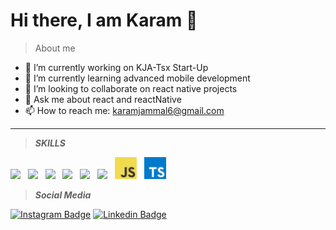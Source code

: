 # Hi there, I am Karam 👋 

> About me
- 🔭 I’m currently working on KJA-Tsx Start-Up
- 🌱 I’m currently learning advanced mobile development 
- 👯 I’m looking to collaborate on react native projects
- 💬 Ask me about react and reactNative 
- 📫 How to reach me: karamjammal6@gmail.com  

 
---
>**_SKILLS_**
<p>
<img src="https://appmasters.io/static/react-47ce6e77f039020ee2e76a10c1e988e9.png" height="35px"/> 
&nbsp;
<img src="https://image.flaticon.com/icons/png/512/226/226770.png" height="35px"/>
&nbsp;
<img src="https://www.freepnglogos.com/uploads/apple-logo-png/apple-logo-icon-transparent-png-svg-vector-3.png" height="35px"/>  
&nbsp;  

<img src="https://www.mysql.com/common/logos/logo-mysql-170x115.png" height="35px"/>
&nbsp;
<img src="https://img.icons8.com/color/452/firebase.png" height="35px" />   
  &nbsp;
  <img src="https://raw.githubusercontent.com/learnbr/csharp/master/csharp-logo.png" height="35px" /> 
   &nbsp;
<img src="https://raw.githubusercontent.com/github/explore/80688e429a7d4ef2fca1e82350fe8e3517d3494d/topics/javascript/javascript.png" height="35px"/>
&nbsp;  
<img src="https://raw.githubusercontent.com/github/explore/80688e429a7d4ef2fca1e82350fe8e3517d3494d/topics/typescript/typescript.png" height="35px"/>
<p>
  
>**_Social Media_**


[![Instagram Badge](https://img.shields.io/badge/-Instagram-6633cc?style=flat-square&labelColor=6633cc&logo=instagram&logoColor=white&link=https://www.instagram.com/karam.jm/)](https://www.instagram.com/karam.jm/) [![Linkedin Badge](https://img.shields.io/badge/-Linkedin-6633cc?style=flat-square&logo=Linkedin&logoColor=white&link=https://www.linkedin.com/in/karam-jammal-98a3a8205)](https://www.linkedin.com/in/karam-jammal-98a3a8205) 





